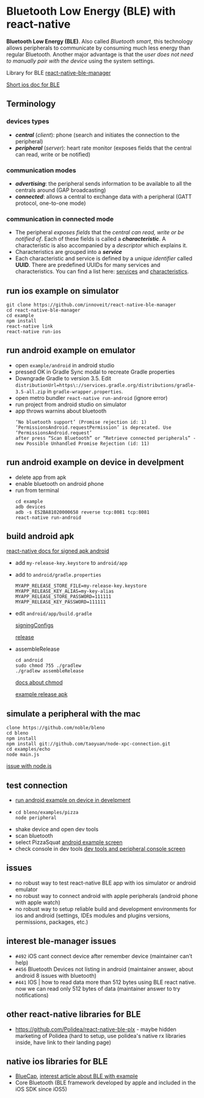 # Bluetooth Low Energy (BLE) with react-native 

**Bluetooth Low Energy (BLE)**. Also called *Bluetooth smart*, this technology allows peripherals to communicate by consuming much less energy than regular Bluetooth. Another major advantage is that the *user does not need to manually pair with the device* using the system settings.

Library for BLE [react-native-ble-manager](https://github.com/innoveit/react-native-ble-manager)

[Short ios doc for BLE](https://codeburst.io/getting-started-with-bluetooth-low-energy-on-ios-ada3090fc9cc)

## Terminology
### devices types
- **_central_** (*client*): phone (search and initiates the connection to the peripheral)
- **_peripheral_** (*server*): heart rate monitor (exposes fields that the central can read, write or be notified)
### communication modes
- **_advertising_**: the peripheral sends information to be available to all the centrals around (GAP broadcasting)
- **_connected_**: allows a central to exchange data with a peripheral (GATT protocol, one-to-one mode)
### communication in connected mode
- The peripheral *exposes fields* that the *central can read, write or be notified of*. Each of these fields is called a **_characteristic_**. A characteristic is also accompanied by a *descriptor* which explains it.
- Characteristics are grouped into a **_service_**
- Each characteristic and service is defined by a *unique identifier* called **UUID**. There are predefined UUIDs for many services and characteristics. You can find a list here: [services](https://www.bluetooth.com/specifications/gatt/services) and [characteristics](https://www.bluetooth.com/specifications/gatt/characteristics). 

## run ios example on simulator

```
git clone https://github.com/innoveit/react-native-ble-manager
cd react-native-ble-manager
cd example
npm install
react-native link
react-native run-ios
```

## run android example on emulator
- open `example/android` in android studio
- pressed OK in Gradle Sync modal to recreate Gradle properties
- Downgrade Gradle to version 3.5. Edit `distributionUrl=https\://services.gradle.org/distributions/gradle-3.5-all.zip` in `gradle-wrapper.properties`.
- open metro bundler `react-native run-android` (ignore error)
- run project from android studio on simulator
- app throws warnins about bluetooth
  ```
  ‘No bluetooth support’ (Promise rejection id: 1)
  ‘PermissionsAndroid.requestPermission’ is deprecated. Use ‘PermissionsAndroid.request’ 
  after press “Scan Bluetooth” or “Retrieve connected peripherals” - new Possible Unhandled Promise Rejection (id: 11)
  ```

## run android example on device in develpment
- delete app from apk
- enable bluetooth on android phone
- run from terminal
  ```
  cd example
  adb devices
  adb -s ES2BA81020000658 reverse tcp:8081 tcp:8081
  react-native run-android
  ```

## build android apk

[react-native docs for signed apk android](https://facebook.github.io/react-native/docs/signed-apk-android)

- add `my-release-key.keystore` to `android/app`
- add to `android/gradle.properties`
  ```
  MYAPP_RELEASE_STORE_FILE=my-release-key.keystore
  MYAPP_RELEASE_KEY_ALIAS=my-key-alias
  MYAPP_RELEASE_STORE_PASSWORD=111111
  MYAPP_RELEASE_KEY_PASSWORD=111111
  ```

- edit `android/app/build.gradle`

  [signingConfigs](https://github.com/idriuk2/rntest/blob/google_maps_android/android/app/build.gradle#L112)

  [release](https://github.com/idriuk2/rntest/blob/google_maps_android/android/app/build.gradle#L135)
  
- assembleRelease
  ``` 
  cd android
  sudo chmod 755 ./gradlew
  ./gradlew assembleRelease
  ```
  [docs about chmod](http://osxh.ru/content/chmod)

  [example release apk](https://github.com/idriuk2/ble/blob/master/ble-manager-example-app-release.apk)

## simulate a peripheral with the mac
  ```
  clone https://github.com/noble/bleno
  cd bleno
  npm install
  npm install git://github.com/taoyuan/node-xpc-connection.git
  cd examples/echo
  node main.js
  ```
  [issue with node.js](https://github.com/sandeepmistry/node-xpc-connection/issues/24#issuecomment-451629018)

## test connection
- [run android example on device in develpment](https://github.com/idriuk2/ble#run-android-example-on-device-in-develpment)
- 
  ```
  cd bleno/examples/pizza
  node peripheral
  ```
- shake device and open dev tools
- scan bluetooth 
- select PizzaSquat [android example screen](https://github.com/idriuk2/ble/blob/master/android_ble_screen.png)
- check console in dev tools [dev tools and peripheral console screen](https://github.com/idriuk2/ble/blob/master/connect_with_peripheral_simulator_screen.png)

## issues
- no robust way to test react-native BLE app with ios simulator or android emulator
- no robust way to connect android with apple peripherals (android phone with apple watch)
- no robust way to setup reliable build and development environments for ios and android (settings, IDEs modules and plugins versions, permissions, packages, etc.)

## interest ble-manager issues
- `#492` iOS cant connect device after remember device (maintainer can’t help)
- `#456` Bluetooth Devices not listing in android (maintainer answer, about android 8 issues with bluetooth)
- `#441` IOS | how to read data more than 512 bytes using BLE react native. now we can read only 512 bytes of data (maintainer answer to try notifications)

## other react-native libraries for BLE
- https://github.com/Polidea/react-native-ble-plx - maybe hidden marketing of Polidea (hard to setup, use polidea's native rx libraries inside, have link to their landing page)

## native ios libraries for BLE
- [BlueCap](https://github.com/troystribling/BlueCap), [interest article about BLE with example](https://codeburst.io/getting-started-with-bluetooth-low-energy-on-ios-ada3090fc9cc)
- Core Bluetooth (BLE framework developed by apple and included in the iOS SDK since iOS5)